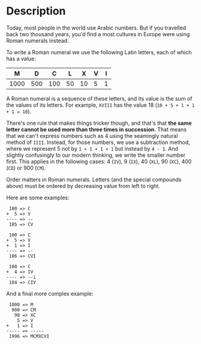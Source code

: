 # Description

Today, most people in the world use Arabic numbers.
But if you travelled back two thousand years, you'd find a most cultures in Europe were using Roman numerals instead.

To write a Roman numeral we use the following Latin letters, each of which has a value:

| M    | D   | C   | L  | X  | V | I |
|------|-----|-----|----|----|---|---|
| 1000 | 500 | 100 | 50 | 10 | 5 | 1 |

A Roman numeral is a sequence of these letters, and its value is the sum of the values of its letters.
For example, `XVIII` has the value 18 (`10 + 5 + 1 + 1 + 1 = 18`).

There's one rule that makes things tricker though, and that's that **the same letter cannot be used more than three times in succession**.
That means that we can't express numbers such as 4 using the seamingly natural method of `IIII`.
Instead, for those numbers, we use a subtraction method, where we represent 5 not by `1 + 1 + 1 + 1` but instead by `4 - 1`.
And slightly confusingly to our modern thinking, we write the smaller number first.
This applies in the following cases: 4 (`IV`), 9 (`IX`), 40 (`XL`), 90 (`XC`), 400 (`CD`) or 900 (`CM`).

Order matters in Roman numerals.
Letters (and the special compounds above) must be ordered by decreasing value from left to right.

Here are some examples:

```text
 100 => C
+  5 => V
---- => --
 105 => CV
```

```text
 100 => C
+  5 => V
+  1 => I
---- => --
 106 => CVI
```

```text
 100 => C
+  4 => IV
---- => --i
 104 => CIV
```

And a final more complex example:

```text
 1000 => M
  900 => CM
   90 => XC
    5 => V
+   1 => I
----- => -----
 1996 => MCMXCVI
```
